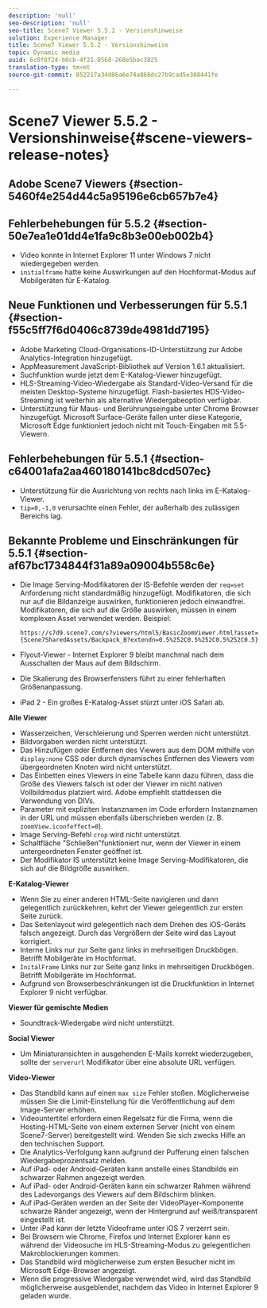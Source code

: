 ```yaml
---
description: 'null'
seo-description: 'null'
seo-title: Scene7 Viewer 5.5.2 - Versionshinweise
solution: Experience Manager
title: Scene7 Viewer 5.5.2 - Versionshinweise
topic: Dynamic media
uuid: 6c0f8f24-b0cb-4f21-8568-268e5bac3825
translation-type: tm+mt
source-git-commit: 852217a34d86a6e74a868dc27b9cad5e308441fe

---
```



# Scene7 Viewer 5.5.2 - Versionshinweise{#scene-viewers-release-notes}

## Adobe Scene7 Viewers {#section-5460f4e254d44c5a95196e6cb657b7e4}

## Fehlerbehebungen für 5.5.2 {#section-50e7ea1e01dd4e1fa9c8b3e00eb002b4}

* Video konnte in Internet Explorer 11 unter Windows 7 nicht wiedergegeben werden.
* `initialframe` hatte keine Auswirkungen auf den Hochformat-Modus auf Mobilgeräten für E-Katalog.

## Neue Funktionen und Verbesserungen für 5.5.1 {#section-f55c5ff7f6d0406c8739de4981dd7195}

* Adobe Marketing Cloud-Organisations-ID-Unterstützung zur Adobe Analytics-Integration hinzugefügt.
* AppMeasurement JavaScript-Bibliothek auf Version 1.6.1 aktualisiert.
* Suchfunktion wurde jetzt dem E-Katalog-Viewer hinzugefügt.
* HLS-Streaming-Video-Wiedergabe als Standard-Video-Versand für die meisten Desktop-Systeme hinzugefügt. Flash-basiertes HDS-Video-Streaming ist weiterhin als alternative Wiedergabeoption verfügbar.
* Unterstützung für Maus- und Berührungseingabe unter Chrome Browser hinzugefügt. Microsoft Surface-Geräte fallen unter diese Kategorie, Microsoft Edge funktioniert jedoch nicht mit Touch-Eingaben mit 5.5-Viewern.

## Fehlerbehebungen für 5.5.1 {#section-c64001afa2aa460180141bc8dcd507ec}

* Unterstützung für die Ausrichtung von rechts nach links im E-Katalog-Viewer.
* `tip=0,-1,0` verursachte einen Fehler, der außerhalb des zulässigen Bereichs lag.

## Bekannte Probleme und Einschränkungen für 5.5.1 {#section-af67bc1734844f31a89a09004b558c6e}

* Die Image Serving-Modifikatoren der IS-Befehle werden der `req=set` Anforderung nicht standardmäßig hinzugefügt. Modifikatoren, die sich nur auf die Bildanzeige auswirken, funktionieren jedoch einwandfrei. Modifikatoren, die sich auf die Größe auswirken, müssen in einem komplexen Asset verwendet werden. Beispiel:

   `https://s7d9.scene7.com/s7viewers/html5/BasicZoomViewer.html?asset= {Scene7SharedAssets/Backpack_B?extendn=0.5%252C0.5%252C0.5%252C0.5}`

* Flyout-Viewer - Internet Explorer 9 bleibt manchmal nach dem Ausschalten der Maus auf dem Bildschirm.
* Die Skalierung des Browserfensters führt zu einer fehlerhaften Größenanpassung.
* iPad 2 - Ein großes E-Katalog-Asset stürzt unter iOS Safari ab.

**Alle Viewer**

* Wasserzeichen, Verschleierung und Sperren werden nicht unterstützt.
* Bildvorgaben werden nicht unterstützt.
* Das Hinzufügen oder Entfernen des Viewers aus dem DOM mithilfe von `display:none` CSS oder durch dynamisches Entfernen des Viewers vom übergeordneten Knoten wird nicht unterstützt.
* Das Einbetten eines Viewers in eine Tabelle kann dazu führen, dass die Größe des Viewers falsch ist oder der Viewer im nicht nativen Vollbildmodus platziert wird. Adobe empfiehlt stattdessen die Verwendung von DIVs.
* Parameter mit expliziten Instanznamen im Code erfordern Instanznamen in der URL und müssen ebenfalls überschrieben werden (z. B. `zoomView.iconfeffect=0`).
* Image Serving-Befehl `crop` wird nicht unterstützt.
* Schaltfläche &quot;Schließen&quot;funktioniert nur, wenn der Viewer in einem untergeordneten Fenster geöffnet ist.
* Der Modifikator IS unterstützt keine Image Serving-Modifikatoren, die sich auf die Bildgröße auswirken.

**E-Katalog-Viewer**

* Wenn Sie zu einer anderen HTML-Seite navigieren und dann gelegentlich zurückkehren, kehrt der Viewer gelegentlich zur ersten Seite zurück.
* Das Seitenlayout wird gelegentlich nach dem Drehen des iOS-Geräts falsch angezeigt. Durch das Vergrößern der Seite wird das Layout korrigiert.
* Interne Links nur zur Seite ganz links in mehrseitigen Druckbögen. Betrifft Mobilgeräte im Hochformat.
* `InitalFrame` Links nur zur Seite ganz links in mehrseitigen Druckbögen. Betrifft Mobilgeräte im Hochformat.
* Aufgrund von Browserbeschränkungen ist die Druckfunktion in Internet Explorer 9 nicht verfügbar.

**Viewer für gemischte Medien**

* Soundtrack-Wiedergabe wird nicht unterstützt.

**Social Viewer**

* Um Miniaturansichten in ausgehenden E-Mails korrekt wiederzugeben, sollte der `serverurl` Modifikator über eine absolute URL verfügen.

**Video-Viewer**

* Das Standbild kann auf einen `max size` Fehler stoßen. Möglicherweise müssen Sie die Limit-Einstellung für die Veröffentlichung auf dem Image-Server erhöhen.
* Videountertitel erfordern einen Regelsatz für die Firma, wenn die Hosting-HTML-Seite von einem externen Server (nicht von einem Scene7-Server) bereitgestellt wird. Wenden Sie sich zwecks Hilfe an den technischen Support.
* Die Analytics-Verfolgung kann aufgrund der Pufferung einen falschen Wiedergabeprozentsatz melden.
* Auf iPad- oder Android-Geräten kann anstelle eines Standbilds ein schwarzer Rahmen angezeigt werden.
* Auf iPad- oder Android-Geräten kann ein schwarzer Rahmen während des Ladevorgangs des Viewers auf dem Bildschirm blinken.
* Auf iPad-Geräten werden an der Seite der VideoPlayer-Komponente schwarze Ränder angezeigt, wenn der Hintergrund auf weiß/transparent eingestellt ist.
* Unter iPad kann der letzte Videoframe unter iOS 7 verzerrt sein.
* Bei Browsern wie Chrome, Firefox und Internet Explorer kann es während der Videosuche im HLS-Streaming-Modus zu gelegentlichen Makroblockierungen kommen.
* Das Standbild wird möglicherweise zum ersten Besucher nicht im Microsoft Edge-Browser angezeigt.
* Wenn die progressive Wiedergabe verwendet wird, wird das Standbild möglicherweise ausgeblendet, nachdem das Video in Internet Explorer 9 geladen wurde.

